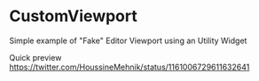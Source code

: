 # CustomViewport
 Simple example of "Fake" Editor Viewport using an Utility Widget
 
 Quick preview https://twitter.com/HoussineMehnik/status/1161006729611632641
